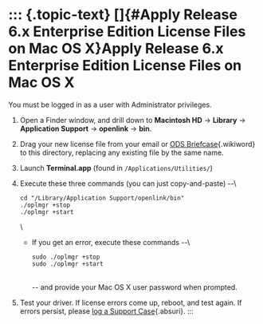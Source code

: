 ::: {.topic-text}
[]{#Apply Release 6.x Enterprise Edition License Files on Mac OS X}Apply Release 6.x Enterprise Edition License Files on Mac OS X
=================================================================================================================================

You must be logged in as a user with Administrator privileges.

1.  Open a Finder window, and drill down to **Macintosh HD** -\>
    **Library** -\> **Application Support** -\> **openlink** -\>
    **bin**.
2.  Drag your new license file from your email or [ODS
    Briefcase](http://wikis.openlinksw.com:80/dataspace/owiki/wiki/SupportWeb/ODSBriefcaseLicenseStorage){.wikiword}
    to this directory, replacing any existing file by the same name.
3.  Launch **Terminal.app** (found in `/Applications/Utilities/`)
4.  Execute these three commands (you can just copy-and-paste) \--\

        cd "/Library/Application Support/openlink/bin"
        ./oplmgr +stop
        ./oplmgr +start

    \

    -   If you get an error, execute these commands \--\

            sudo ./oplmgr +stop
            sudo ./oplmgr +start

        \
        \-- and provide your Mac OS X user password when prompted.

5.  Test your driver. If license errors come up, reboot, and test again.
    If errors persist, please [log a Support
    Case](http://support.openlinksw.com/support/online-support.vsp){.absuri}.
:::
